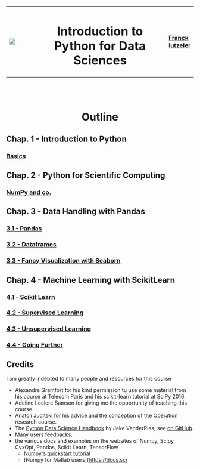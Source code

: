 
<table>
<tr>
<td width=15%><img src="./img/UGA.png"></img></td>
<td><center><h1>Introduction to Python for Data Sciences</h1></center></td>
<td width=15%><a href="http://www.iutzeler.org" style="font-size: 16px; font-weight: bold">Franck Iutzeler</a> </td>
</tr>
</table>
<br/><br/> <center><h1> Outline </h1></center>



## Chap. 1 - Introduction to Python 

### [Basics](1_Basics.ipynb)

## Chap. 2 - Python for Scientific Computing 

### [NumPy and co.](2_Numpy_and_co.ipynb)


## Chap. 3 - Data Handling with Pandas 

### [3.1 - Pandas](3-1_Pandas.ipynb)
### [3.2 - Dataframes](3-2_Dataframes.ipynb)
### [3.3 - Fancy Visualization with Seaborn](3-3_Fancy_Visualization_with_Seaborn.ipynb)

## Chap. 4 - Machine Learning with ScikitLearn 

### [4.1 - Scikit Learn](4-1_Scikit_Learn.ipynb)
### [4.2 - Supervised Learning](4-2_Supervised_Learning.ipynb)
### [4.3 - Unsupervised Learning](4-3_Unsupervised_Learning.ipynb)
### [4.4 - Going Further](4-4_Going_Further.ipynb)



## Credits

I am greatly indebted to many people and resources for this course
* Alexandre Gramfort for his kind permission tu use some material from his course at Telecom Paris and his scikit-learn tutorial at SciPy 2016.
* Adeline Leclerc Samson for giving me the opportunity of teaching this course.
* Anatoli Juditski for his advice and the conception of the Operation research course.
* The [Python Data Science Handbook](http://shop.oreilly.com/product/0636920034919.do) by Jake VanderPlas, see [on GitHub](https://github.com/jakevdp/PythonDataScienceHandbook).
* Many users feedbacks.
* the various docs and examples on the websites of Numpy, Scipy, CvxOpt, Pandas, Scikit Learn, TensorFlow
    * [Numpy's quickstart tutorial](https://docs.scipy.org/doc/numpy-dev/user/quickstart.html)
    * [Numpy for Matlab users](https://docs.sci
